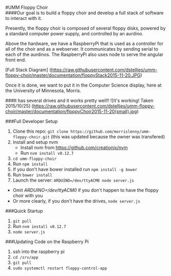 #UMM Floppy Choir  
####Our goal is to build a floppy choir and develop a full stack of software to interact with it. 

Presently, the floppy choir is composed of several floppy disks, powered by a standard computer 
power supply, and controlled by an aurdino.

Above the hardware, we have a RaspberryPi that is used as a controller for all of the choir and as a webserver. It 
communicates by sending serial to each of the aurdinos. The RaspberryPi also uses node to serve the angular front end.

[Full Stack Diagram]
(https://raw.githubusercontent.com/dstelljes/umm-floppy-choir/master/documentation/floppyStack2015-11-20.JPG)

Once it is done, we want to put it in the Computer Science display, here at the University of Minnesota, Morris.


###It has several drives and it works pretty well!!
![It's working! Taken 2015/10/25]
(https://raw.githubusercontent.com/dstelljes/umm-floppy-choir/master/documentation/floppyChoir2015-11-20(small).jpg)


###Full Developer Setup
1. Clone this repo: `git clone https://github.com/morrislenny/umm-floppy-choir.git` (this was updated because the owner was transfered)
2. Install and setup nvm
   * Install nvm from https://github.com/creationix/nvm
   * Run `nvm install v0.12.7`  
3. `cd umm-floppy-choir`
4. Run `npm install`
5. If you don't have bower installed run `npm install -g bower`
6. Run `bower install` 
7. Launch the server: `ARDUINO=/dev/ttyACM0 node server.js` 
  * Omit *ARDUINO=/dev/ttyACM0* if you don't happen to have the floppy choir with you  
  * Or more clearly, if you don't have the drives, `node server.js`  

###Quick Startup
1. `git pull`
2. Run `nvm install v0.12.7`
3. `node server.js` 

###Updating Code on the Raspberry Pi
1. ssh into the raspberry pi
2. `cd /srv/app`
2. `git pull`
3. `sudo systemctl restart floppy-control-app`

